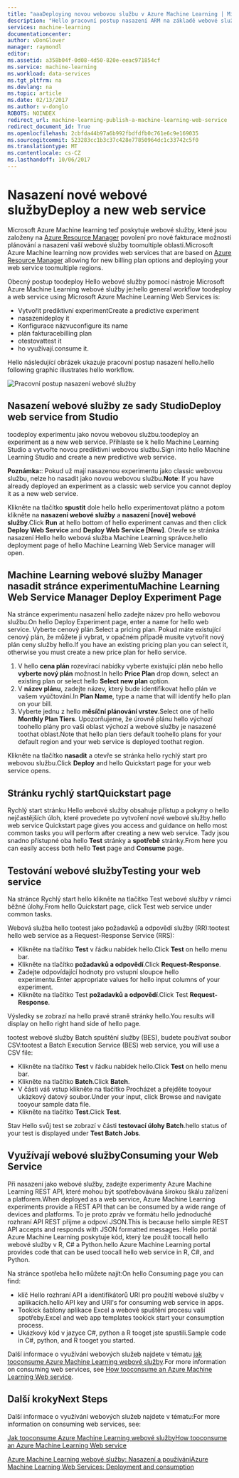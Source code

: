 ```yaml
---
title: "aaaDeploying novou webovou službu v Azure Machine Learning | Microsoft Docs"
description: "Hello pracovní postup nasazení ARM na základě webové služby"
services: machine-learning
documentationcenter: 
author: vDonGlover
manager: raymondl
editor: 
ms.assetid: a358b04f-0d08-4d50-820e-eeac971854cf
ms.service: machine-learning
ms.workload: data-services
ms.tgt_pltfrm: na
ms.devlang: na
ms.topic: article
ms.date: 02/13/2017
ms.author: v-donglo
ROBOTS: NOINDEX
redirect_url: machine-learning-publish-a-machine-learning-web-service
redirect_document_id: True
ms.openlocfilehash: 2cbfda44b97a6b992fbdfdfb0c761e6c9e169035
ms.sourcegitcommit: 523283cc1b3c37c428e77850964dc1c33742c5f0
ms.translationtype: MT
ms.contentlocale: cs-CZ
ms.lasthandoff: 10/06/2017
---
```

# <a name="deploy-a-new-web-service"></a><span data-ttu-id="26838-103">Nasazení nové webové služby</span><span class="sxs-lookup"><span data-stu-id="26838-103">Deploy a new web service</span></span>
<span data-ttu-id="26838-104">Microsoft Azure Machine learning teď poskytuje webové služby, které jsou založeny na [Azure Resource Manager](../azure-resource-manager/resource-group-overview.md) povolení pro nové fakturace možnosti plánování a nasazení vaší webové služby toomultiple oblasti.</span><span class="sxs-lookup"><span data-stu-id="26838-104">Microsoft Azure Machine learning now provides web services that are based on [Azure Resource Manager](../azure-resource-manager/resource-group-overview.md) allowing for new billing plan options and deploying your web service toomultiple regions.</span></span>

<span data-ttu-id="26838-105">Obecný postup toodeploy Hello webové služby pomocí nástroje Microsoft Azure Machine Learning webové služby je:</span><span class="sxs-lookup"><span data-stu-id="26838-105">hello general workflow toodeploy a web service using Microsoft Azure Machine Learning Web Services is:</span></span>

* <span data-ttu-id="26838-106">Vytvořit prediktivní experiment</span><span class="sxs-lookup"><span data-stu-id="26838-106">Create a predictive experiment</span></span>
* <span data-ttu-id="26838-107">nasazení</span><span class="sxs-lookup"><span data-stu-id="26838-107">deploy it</span></span>
* <span data-ttu-id="26838-108">Konfigurace názvu</span><span class="sxs-lookup"><span data-stu-id="26838-108">configure its name</span></span>
* <span data-ttu-id="26838-109">plán fakturace</span><span class="sxs-lookup"><span data-stu-id="26838-109">billing plan</span></span>
* <span data-ttu-id="26838-110">otestovat</span><span class="sxs-lookup"><span data-stu-id="26838-110">test it</span></span>
* <span data-ttu-id="26838-111">ho využívají.</span><span class="sxs-lookup"><span data-stu-id="26838-111">consume it.</span></span>

<span data-ttu-id="26838-112">Hello následující obrázek ukazuje pracovní postup nasazení hello.</span><span class="sxs-lookup"><span data-stu-id="26838-112">hello following graphic illustrates hello workflow.</span></span>

![Pracovní postup nasazení webové služby][1]

## <a name="deploy-web-service-from-studio"></a><span data-ttu-id="26838-114">Nasazení webové služby ze sady Studio</span><span class="sxs-lookup"><span data-stu-id="26838-114">Deploy web service from Studio</span></span>
<span data-ttu-id="26838-115">toodeploy experimentu jako novou webovou službu.</span><span class="sxs-lookup"><span data-stu-id="26838-115">toodeploy an experiment as a new web service.</span></span> <span data-ttu-id="26838-116">Přihlaste se k hello Machine Learning Studio a vytvořte novou prediktivní webovou službu.</span><span class="sxs-lookup"><span data-stu-id="26838-116">Sign into hello Machine Learning Studio and create a new predictive web service.</span></span> 

<span data-ttu-id="26838-117">**Poznámka:**: Pokud už mají nasazenou experimentu jako classic webovou službu, nelze ho nasadit jako novou webovou službu.</span><span class="sxs-lookup"><span data-stu-id="26838-117">**Note**: If you have already deployed an experiment as a classic web service you cannot deploy it as a new web service.</span></span>

<span data-ttu-id="26838-118">Klikněte na tlačítko **spustit** dole hello hello experimentovat plátno a potom klikněte na **nasazení webové služby** a **nasazení [nové] webové služby**.</span><span class="sxs-lookup"><span data-stu-id="26838-118">Click **Run** at hello bottom of hello experiment canvas and then click **Deploy Web Service** and **Deploy Web Service [New]**.</span></span> <span data-ttu-id="26838-119">Otevře se stránka nasazení Hello hello webová služba Machine Learning správce.</span><span class="sxs-lookup"><span data-stu-id="26838-119">hello deployment page of hello Machine Learning Web Service manager will open.</span></span>

## <a name="machine-learning-web-service-manager-deploy-experiment-page"></a><span data-ttu-id="26838-120">Machine Learning webové služby Manager nasadit stránce experimentu</span><span class="sxs-lookup"><span data-stu-id="26838-120">Machine Learning Web Service Manager Deploy Experiment Page</span></span>
<span data-ttu-id="26838-121">Na stránce experimentu nasazení hello zadejte název pro hello webovou službu.</span><span class="sxs-lookup"><span data-stu-id="26838-121">On hello Deploy Experiment page, enter a name for hello web service.</span></span>
<span data-ttu-id="26838-122">Vyberte cenový plán.</span><span class="sxs-lookup"><span data-stu-id="26838-122">Select a pricing plan.</span></span> <span data-ttu-id="26838-123">Pokud máte existující cenový plán, že můžete ji vybrat, v opačném případě musíte vytvořit nový plán ceny služby hello.</span><span class="sxs-lookup"><span data-stu-id="26838-123">If you have an existing pricing plan you can select it, otherwise you must create a new price plan for hello service.</span></span> 

1. <span data-ttu-id="26838-124">V hello **cena plán** rozevírací nabídky vyberte existující plán nebo hello **vyberte nový plán** možnost.</span><span class="sxs-lookup"><span data-stu-id="26838-124">In hello **Price Plan** drop down, select an existing plan or select hello **Select new plan** option.</span></span>
2. <span data-ttu-id="26838-125">V **název plánu**, zadejte název, který bude identifikovat hello plán ve vašem vyúčtování.</span><span class="sxs-lookup"><span data-stu-id="26838-125">In **Plan Name**, type a name that will identify hello plan on your bill.</span></span>
3. <span data-ttu-id="26838-126">Vyberte jednu z hello **měsíční plánování vrstev**.</span><span class="sxs-lookup"><span data-stu-id="26838-126">Select one of hello **Monthly Plan Tiers**.</span></span> <span data-ttu-id="26838-127">Upozorňujeme, že úrovně plánu hello výchozí toohello plány pro vaši oblast výchozí a webové služby je nasazené toothat oblast.</span><span class="sxs-lookup"><span data-stu-id="26838-127">Note that hello plan tiers default toohello plans for your default region and your web service is deployed toothat region.</span></span>

<span data-ttu-id="26838-128">Klikněte na tlačítko **nasadit** a otevře se stránka hello rychlý start pro webovou službu.</span><span class="sxs-lookup"><span data-stu-id="26838-128">Click **Deploy** and hello Quickstart page for your web service opens.</span></span>

## <a name="quickstart-page"></a><span data-ttu-id="26838-129">Stránku rychlý start</span><span class="sxs-lookup"><span data-stu-id="26838-129">Quickstart page</span></span>
<span data-ttu-id="26838-130">Rychlý start stránku Hello webové služby obsahuje přístup a pokyny o hello nejčastějších úloh, které provedete po vytvoření nové webové služby.</span><span class="sxs-lookup"><span data-stu-id="26838-130">hello web service Quickstart page gives you access and guidance on hello most common tasks you will perform after creating a new web service.</span></span> <span data-ttu-id="26838-131">Tady jsou snadno přístupné oba hello **Test** stránky a **spotřebě** stránky.</span><span class="sxs-lookup"><span data-stu-id="26838-131">From here you can easily access both hello **Test** page and **Consume** page.</span></span>

## <a name="testing-your-web-service"></a><span data-ttu-id="26838-132">Testování webové služby</span><span class="sxs-lookup"><span data-stu-id="26838-132">Testing your web service</span></span>
<span data-ttu-id="26838-133">Na stránce Rychlý start hello klikněte na tlačítko Test webové služby v rámci běžné úlohy.</span><span class="sxs-lookup"><span data-stu-id="26838-133">From hello Quickstart page, click Test web service under common tasks.</span></span>   

<span data-ttu-id="26838-134">Webová služba hello tootest jako požadavků a odpovědí služby (RR):</span><span class="sxs-lookup"><span data-stu-id="26838-134">tootest hello web service as a Request-Response Service (RRS):</span></span>

* <span data-ttu-id="26838-135">Klikněte na tlačítko **Test** v řádku nabídek hello.</span><span class="sxs-lookup"><span data-stu-id="26838-135">Click **Test** on hello menu bar.</span></span>
* <span data-ttu-id="26838-136">Klikněte na tlačítko **požadavků a odpovědí**.</span><span class="sxs-lookup"><span data-stu-id="26838-136">Click **Request-Response**.</span></span>
* <span data-ttu-id="26838-137">Zadejte odpovídající hodnoty pro vstupní sloupce hello experimentu.</span><span class="sxs-lookup"><span data-stu-id="26838-137">Enter appropriate values for hello input columns of your experiment.</span></span>
* <span data-ttu-id="26838-138">Klikněte na tlačítko Test **požadavků a odpovědí**.</span><span class="sxs-lookup"><span data-stu-id="26838-138">Click Test **Request-Response**.</span></span>

<span data-ttu-id="26838-139">Výsledky se zobrazí na hello pravé straně stránky hello.</span><span class="sxs-lookup"><span data-stu-id="26838-139">You results will display on hello right hand side of hello page.</span></span>

<span data-ttu-id="26838-140">tootest webové služby Batch spuštění služby (BES), budete používat soubor CSV:</span><span class="sxs-lookup"><span data-stu-id="26838-140">tootest a Batch Execution Service (BES) web service, you will use a CSV file:</span></span>

* <span data-ttu-id="26838-141">Klikněte na tlačítko **Test** v řádku nabídek hello.</span><span class="sxs-lookup"><span data-stu-id="26838-141">Click **Test** on hello menu bar.</span></span>
* <span data-ttu-id="26838-142">Klikněte na tlačítko **Batch**.</span><span class="sxs-lookup"><span data-stu-id="26838-142">Click **Batch**.</span></span>
* <span data-ttu-id="26838-143">V části váš vstup klikněte na tlačítko Procházet a přejděte tooyour ukázkový datový soubor.</span><span class="sxs-lookup"><span data-stu-id="26838-143">Under your input, click Browse and navigate tooyour sample data file.</span></span>
* <span data-ttu-id="26838-144">Klikněte na tlačítko **Test**.</span><span class="sxs-lookup"><span data-stu-id="26838-144">Click **Test**.</span></span>

<span data-ttu-id="26838-145">Stav Hello svůj test se zobrazí v části **testovací úlohy Batch**.</span><span class="sxs-lookup"><span data-stu-id="26838-145">hello status of your test is displayed under **Test Batch Jobs**.</span></span>

## <a name="consuming-your-web-service"></a><span data-ttu-id="26838-146">Využívají webové služby</span><span class="sxs-lookup"><span data-stu-id="26838-146">Consuming your Web Service</span></span>
<span data-ttu-id="26838-147">Při nasazení jako webové služby, zadejte experimenty Azure Machine Learning REST API, které mohou být spotřebovávána širokou škálu zařízení a platforem.</span><span class="sxs-lookup"><span data-stu-id="26838-147">When deployed as a web service, Azure Machine Learning experiments provide a REST API that can be consumed by a wide range of devices and platforms.</span></span> <span data-ttu-id="26838-148">To je proto zpráv ve formátu hello jednoduché rozhraní API REST přijme a odpoví JSON.</span><span class="sxs-lookup"><span data-stu-id="26838-148">This is because hello simple REST API accepts and responds with JSON formatted messages.</span></span> <span data-ttu-id="26838-149">Hello portál Azure Machine Learning poskytuje kód, který lze použít toocall hello webové služby v R, C# a Python.</span><span class="sxs-lookup"><span data-stu-id="26838-149">hello Azure Machine Learning portal provides code that can be used toocall hello web service in R, C#, and Python.</span></span>

<span data-ttu-id="26838-150">Na stránce spotřeba hello můžete najít:</span><span class="sxs-lookup"><span data-stu-id="26838-150">On hello Consuming page you can find:</span></span>

* <span data-ttu-id="26838-151">klíč Hello rozhraní API a identifikátorů URI pro použití webové služby v aplikacích.</span><span class="sxs-lookup"><span data-stu-id="26838-151">hello API key and URI's for consuming web service in apps.</span></span>
* <span data-ttu-id="26838-152">Tookick šablony aplikace Excel a webové spuštění procesu vaší spotřeby.</span><span class="sxs-lookup"><span data-stu-id="26838-152">Excel and web app templates tookick start your consumption process.</span></span>
* <span data-ttu-id="26838-153">Ukázkový kód v jazyce C#, python a R tooget jste spustili.</span><span class="sxs-lookup"><span data-stu-id="26838-153">Sample code in C#, python, and R tooget you started.</span></span>

<span data-ttu-id="26838-154">Další informace o využívání webových služeb najdete v tématu [jak tooconsume Azure Machine Learning webové služby](machine-learning-consume-web-services.md).</span><span class="sxs-lookup"><span data-stu-id="26838-154">For more information on consuming web services, see [How tooconsume an Azure Machine Learning Web service](machine-learning-consume-web-services.md).</span></span>

## <a name="next-steps"></a><span data-ttu-id="26838-155">Další kroky</span><span class="sxs-lookup"><span data-stu-id="26838-155">Next Steps</span></span>
<span data-ttu-id="26838-156">Další informace o využívání webových služeb najdete v tématu:</span><span class="sxs-lookup"><span data-stu-id="26838-156">For more information on consuming web services, see:</span></span>

[<span data-ttu-id="26838-157">Jak tooconsume Azure Machine Learning webové služby</span><span class="sxs-lookup"><span data-stu-id="26838-157">How tooconsume an Azure Machine Learning Web service</span></span>](machine-learning-consume-web-services.md)

[<span data-ttu-id="26838-158">Azure Machine Learning webové služby: Nasazení a používání</span><span class="sxs-lookup"><span data-stu-id="26838-158">Azure Machine Learning Web Services: Deployment and consumption</span></span>](machine-learning-deploy-consume-web-service-guide.md)

<!--Image references-->
[1]: ./media/machine-learning-webservice-deploy-a-web-service/armdeploymentworkflow.png


<!--links-->
